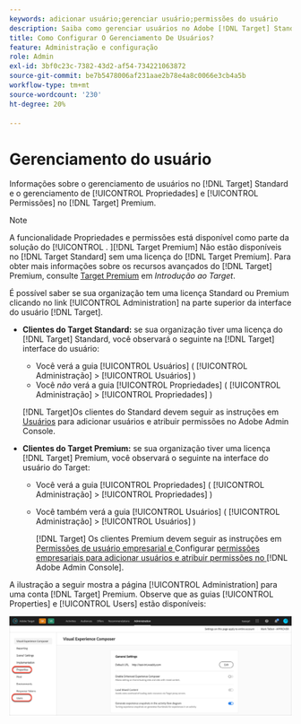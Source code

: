 ```yaml
---
keywords: adicionar usuário;gerenciar usuário;permissões do usuário
description: Saiba como gerenciar usuários no Adobe [!DNL Target] Standard and manage enterprise properties and permissions in Adobe [!DNL Target] Premium.
title: Como Configurar O Gerenciamento De Usuários?
feature: Administração e configuração
role: Admin
exl-id: 3bf0c23c-7382-43d2-af54-734221063872
source-git-commit: be7b5478006af231aae2b78e4a8c0066e3cb4a5b
workflow-type: tm+mt
source-wordcount: '230'
ht-degree: 20%

---
```


# Gerenciamento do usuário

Informações sobre o gerenciamento de usuários no [!DNL Target] Standard e o gerenciamento de [!UICONTROL Propriedades] e [!UICONTROL Permissões] no [!DNL Target] Premium.

>[!NOTE]
>
>A funcionalidade Propriedades e permissões está disponível como parte da solução do [!UICONTROL . ][!DNL Target Premium] Não estão disponíveis no [!DNL Target Standard] sem uma licença do [!DNL Target Premium]. Para obter mais informações sobre os recursos avançados do [!DNL Target] Premium, consulte [Target Premium](/help/c-intro/intro.md#premium) em *Introdução ao Target*.

É possível saber se sua organização tem uma licença Standard ou Premium clicando no link [!UICONTROL Administration] na parte superior da interface do usuário [!DNL Target].

* **Clientes do Target Standard:** se sua organização tiver uma licença do  [!DNL Target] Standard, você observará o seguinte na  [!DNL Target] interface do usuário:

   * Você verá a guia [!UICONTROL Usuários] ( [!UICONTROL Administração] > [!UICONTROL Usuários] )
   * Você *não* verá a guia [!UICONTROL Propriedades] ( [!UICONTROL Administração] > [!UICONTROL Propriedades] )

   [!DNL Target]Os clientes do Standard devem seguir as instruções em [Usuários](/help/administrating-target/c-user-management/c-user-management/user-management.md) para adicionar usuários e atribuir permissões no Adobe Admin Console.

* **Clientes do Target Premium:** se sua organização tiver uma licença  [!DNL Target] Premium, você observará o seguinte na interface do usuário do Target:

   * Você verá a guia [!UICONTROL Propriedades] ( [!UICONTROL Administração] > [!UICONTROL Propriedades] )
   * Você também verá a guia [!UICONTROL Usuários] ( [!UICONTROL Administração] > [!UICONTROL Usuários] )

      [!DNL Target] Os clientes Premium devem seguir as instruções em  [Permissões de usuário empresarial e ](/help/administrating-target/c-user-management/property-channel/property-channel.md#concept_E396B16FA2024ADBA27BC056138F9838) Configurar  [permissões empresariais para adicionar usuários e atribuir permissões no ](/help/administrating-target/c-user-management/property-channel/properties-overview.md#concept_22F2855DBF0D4754B9460F5D68749C71)   [!DNL Adobe Admin Console].

A ilustração a seguir mostra a página [!UICONTROL Administration] para uma conta [!DNL Target] Premium. Observe que as guias [!UICONTROL Properties] e [!UICONTROL Users] estão disponíveis:

![Guia Administração](/help/administrating-target/assets/premium.png)
